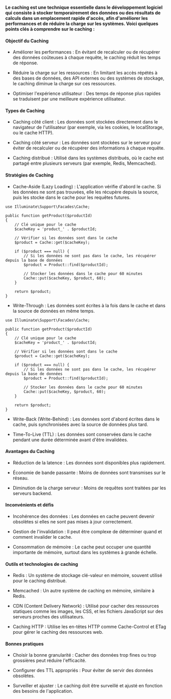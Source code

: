 **Le caching est une technique essentielle dans le développement logiciel qui consiste à stocker temporairement des données ou des résultats de calculs dans un emplacement rapide d'accès, afin d'améliorer les performances et de réduire la charge sur les systèmes. Voici quelques points clés à comprendre sur le caching :**


#### Objectif du Caching
- Améliorer les performances : En évitant de recalculer ou de récupérer des données coûteuses à chaque requête, le caching réduit les temps de   réponse.

- Réduire la charge sur les ressources : En limitant les accès répétés à des bases de données, des API externes ou des systèmes de stockage, le     caching diminue la charge sur ces ressources.

- Optimiser l'expérience utilisateur : Des temps de réponse plus rapides se traduisent par une meilleure expérience utilisateur.

#### Types de Caching
- Caching côté client : Les données sont stockées directement dans le navigateur de l'utilisateur (par exemple, via les cookies, le localStorage, ou le cache HTTP).

- Caching côté serveur : Les données sont stockées sur le serveur pour éviter de recalculer ou de récupérer des informations à chaque requête.

- Caching distribué : Utilisé dans les systèmes distribués, où le cache est partagé entre plusieurs serveurs (par exemple, Redis, Memcached).

#### Stratégies de Caching
- Cache-Aside (Lazy Loading) : L'application vérifie d'abord le cache. Si les données ne sont pas trouvées, elle les récupère depuis la source, puis les stocke dans le cache pour les requêtes futures.

```
use Illuminate\Support\Facades\Cache;

public function getProduct($productId)
{
    // Clé unique pour le cache
    $cacheKey = 'product_' . $productId;

    // Vérifier si les données sont dans le cache
    $product = Cache::get($cacheKey);

    if ($product === null) {
        // Si les données ne sont pas dans le cache, les récupérer depuis la base de données
        $product = Product::find($productId);

        // Stocker les données dans le cache pour 60 minutes
        Cache::put($cacheKey, $product, 60);
    }

    return $product;
}
```

- Write-Through : Les données sont écrites à la fois dans le cache et dans la source de données en même temps.

```
use Illuminate\Support\Facades\Cache;

public function getProduct($productId)
{
    // Clé unique pour le cache
    $cacheKey = 'product_' . $productId;

    // Vérifier si les données sont dans le cache
    $product = Cache::get($cacheKey);

    if ($product === null) {
        // Si les données ne sont pas dans le cache, les récupérer depuis la base de données
        $product = Product::find($productId);

        // Stocker les données dans le cache pour 60 minutes
        Cache::put($cacheKey, $product, 60);
    }

    return $product;
}
```

- Write-Back (Write-Behind) : Les données sont d'abord écrites dans le cache, puis synchronisées avec la source de données plus tard.

- Time-To-Live (TTL) : Les données sont conservées dans le cache pendant une durée déterminée avant d'être invalidées.

#### Avantages du Caching

- Réduction de la latence : Les données sont disponibles plus rapidement.

- Économie de bande passante : Moins de données sont transmises sur le réseau.

- Diminution de la charge serveur : Moins de requêtes sont traitées par les serveurs backend.

#### Inconvénients et défis
- Incohérence des données : Les données en cache peuvent devenir obsolètes si elles ne sont pas mises à jour correctement.

- Gestion de l'invalidation : Il peut être complexe de déterminer quand et comment invalider le cache.

- Consommation de mémoire : Le cache peut occuper une quantité importante de mémoire, surtout dans les systèmes à grande échelle.

#### Outils et technologies de caching

- Redis : Un système de stockage clé-valeur en mémoire, souvent utilisé pour le caching distribué.

- Memcached : Un autre système de caching en mémoire, similaire à Redis.

- CDN (Content Delivery Network) : Utilisé pour cacher des ressources statiques comme les images, les CSS, et les fichiers JavaScript sur des serveurs proches des utilisateurs.

- Caching HTTP : Utilise les en-têtes HTTP comme Cache-Control et ETag pour gérer le caching des ressources web.

#### Bonnes pratiques
- Choisir la bonne granularité : Cacher des données trop fines ou trop grossières peut réduire l'efficacité.

- Configurer des TTL appropriés : Pour éviter de servir des données obsolètes.

- Surveiller et ajuster : Le caching doit être surveillé et ajusté en fonction des besoins de l'application.
